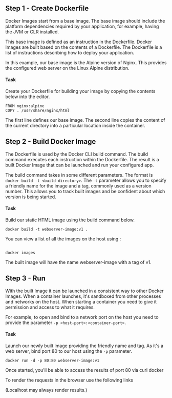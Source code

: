## Step 1 - Create Dockerfile
Docker Images start from a base image. The base image should include the platform dependencies required by your application, for example, having the JVM or CLR installed.

This base image is defined as an instruction in the Dockerfile. Docker Images are built based on the contents of a Dockerfile. The Dockerfile is a list of instructions describing how to deploy your application.

In this example, our base image is the Alpine version of Nginx. This provides the configured web server on the Linux Alpine distribution.

#### Task
Create your Dockerfile for building your image by copying the contents below into the editor.

```
FROM nginx:alpine
COPY . /usr/share/nginx/html
```

The first line defines our base image. The second line copies the content of the current directory into a particular location inside the container.

## Step 2 - Build Docker Image
The Dockerfile is used by the Docker CLI build command. The build command executes each instruction within the Dockerfile. The result is a built Docker Image that can be launched and run your configured app.

The build command takes in some different parameters. The format is `docker build -t <build-directory>`. The `-t` parameter allows you to specify a friendly name for the image and a tag, commonly used as a version number. This allows you to track built images and be confident about which version is being started.

#### Task
Build our static HTML image using the build command below.

```console
docker build -t webserver-image:v1 .
```

You can view a list of all the images on the host using :

```clear

docker images
```

The built image will have the name webserver-image with a tag of v1.

## Step 3 - Run
With the built Image it can be launched in a consistent way to other Docker Images. When a container launches, it's sandboxed from other processes and networks on the host. When starting a container you need to give it permission and access to what it requires.

For example, to open and bind to a network port on the host you need to provide the parameter `-p <host-port>:<container-port>`.

#### Task
Launch our newly built image providing the friendly name and tag. As it's a web server, bind port 80 to our host using the `-p` parameter.

```console
docker run -d -p 80:80 webserver-image:v1
```

Once started, you'll be able to access the results of port 80 via curl docker

To render the requests in the browser use the following links

(Localhost may always render results.)
